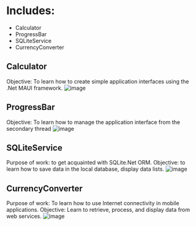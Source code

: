 # Includes:
- Calculator
- ProgressBar
- SQLiteService
- CurrencyConverter

## Calculator
Objective: To learn how to create simple application interfaces using the .Net MAUI framework.
![image](https://github.com/kolyaklimk/MAUI-Projects/assets/93304825/ecf63082-e2e2-4721-871d-73227ec69d37)

## ProgressBar
Objective: To learn how to manage the application interface from the secondary thread
![image](https://github.com/kolyaklimk/MAUI-Projects/assets/93304825/087260ad-c397-44ca-9530-5e415368629b)

## SQLiteService
Purpose of work: to get acquainted with SQLite.Net ORM. 
Objective: to learn how to save data in the local database, display data lists.
![image](https://github.com/kolyaklimk/MAUI-Projects/assets/93304825/f03b91a5-1e9d-4ace-9dd9-7868e3a40c48)


## CurrencyConverter
Purpose of work: To learn how to use Internet connectivity in mobile applications. 
Objective: Learn to retrieve, process, and display data from web services.
![image](https://github.com/kolyaklimk/MAUI-Projects/assets/93304825/87fb4d7c-06f7-4942-ac1e-54a7b19ca509)

